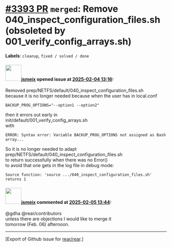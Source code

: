 [\#3393 PR](https://github.com/rear/rear/pull/3393) `merged`: Remove 040\_inspect\_configuration\_files.sh (obsoleted by 001\_verify\_config\_arrays.sh)
========================================================================================================================================================

**Labels**: `cleanup`, `fixed / solved / done`

#### <img src="https://avatars.githubusercontent.com/u/1788608?u=925fc54e2ce01551392622446ece427f51e2f0ce&v=4" width="50">[jsmeix](https://github.com/jsmeix) opened issue at [2025-02-04 13:16](https://github.com/rear/rear/pull/3393):

Removed prep/NETFS/default/040\_inspect\_configuration\_files.sh  
because it is no longer needed because when the user has in local.conf

    BACKUP_PROG_OPTIONS="--option1 --option2"

then it errors out early in  
init/default/001\_verify\_config\_arrays.sh  
with

    ERROR: Syntax error: Variable BACKUP_PROG_OPTIONS not assigned as Bash array...

So it is no longer needed to adapt  
prep/NETFS/default/040\_inspect\_configuration\_files.sh  
to return successfully when there was no Error()  
to avoid that one gets in the log file in debug mode:

    Source function: 'source .../040_inspect_configuration_files.sh' returns 1

#### <img src="https://avatars.githubusercontent.com/u/1788608?u=925fc54e2ce01551392622446ece427f51e2f0ce&v=4" width="50">[jsmeix](https://github.com/jsmeix) commented at [2025-02-05 13:44](https://github.com/rear/rear/pull/3393#issuecomment-2636894452):

@gdha @rear/contributors  
unless there are objections I would like to merge it  
tomorrow (Feb. 06) afternoon.

------------------------------------------------------------------------

\[Export of Github issue for
[rear/rear](https://github.com/rear/rear).\]
